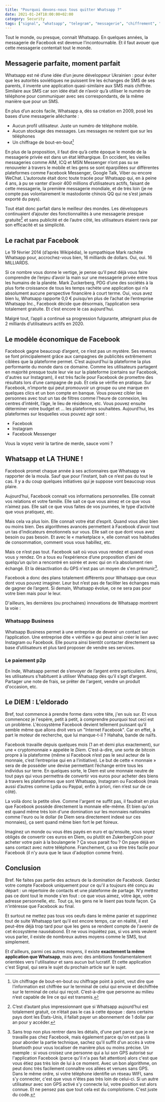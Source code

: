 ```yaml
---
title: "Pourquoi devons-nous tous quitter Whatsapp ?"
date: 2021-01-24T18:00:00+02:00
category: Security
tags: ["signal", "whatsapp", "telegram", "messagerie", "chiffrement", "monopole", "internet"]
---
```


Tout le monde, ou presque, connait Whatsapp. En quelques années, la messagerie de Facebook est devenue l’incontournable. Et il faut avouer que cette messagerie contentait tout le monde.

## Messagerie parfaite, moment parfait

Whatsapp est né d’une idée d’un jeune développeur Ukrainien : pour éviter que les autorités soviétiques ne puissent lire les échanges de SMS de ses parents, il invente une application quasi-similaire aux SMS mais chiffrée. Similaire aux SMS car son idée était de n’avoir qu’à utiliser le numéro de téléphone pour communiquer avec ses correspondants, de la même manière que pour un SMS.

En plus d’un accès facile, Whatsapp a, dès sa création en 2009, posé les bases d’une messagerie alléchante :

-	Aucun profil utilisateur. Juste un numéro de téléphone mobile.
-	Aucun stockage des messages. Les messages ne restent que sur les téléphones
-	Un chiffrage de bout-en-bout[^1]

En plus de la proposition, il faut dire qu’à cette époque le monde de la messagerie privée est dans un état léthargique. En occident, les vieilles messageries comme AIM, ICQ et MSN Messenger n’ont pas su se renouveler à travers le mobile et les gens se sont éparpillées sur différentes plateformes comme Facebook Messenger, Google Talk, Viber ou encore WeChat.
L’autoroute était donc toute tracée pour Whatsapp qui, en à peine 4 ans, à pu se vanter d’avoir 400 millions d’utilisateurs actifs, faisant de cette messagerie, la première messagerie mondiale, et de très loin (je ne compte pas volontairement le mastodonte chinois QQ qui ne s’est jamais exporté du pays).

Tout était donc parfait dans le meilleur des mondes. Les développeurs continuaient d’ajouter des fonctionnalités à une messagerie presque gratuite[^2] et sans publicité et de l’autre côté, les utilisateurs étaient ravis par son efficacité et sa simplicité.

## Le rachat par Facebook

Le 19 février 2014 (d’après Wikipédia), le sympathique Mark rachète Whatsapp pour, accrochez-vous bien, 16 milliards de dollars. Oui, oui. 16 MILLIARDS.

Si ce nombre vous donne le vertige, je pense qu’il peut déjà vous faire comprendre de l’enjeu d’avoir la main sur une messagerie privée entre tous les humains de la planète. Mark Zuckerberg, PDG d’une des sociétés à la plus forte croissance de tous les temps rachète une application qui n’a absolument aucune perspective financière à court terme. Oui, vous avez bien lu, Whatsapp rapporte 0,0 € puisqu’en plus de l’achat de l’entreprise Whatsapp Inc., Facebook décide que désormais, l’application sera totalement gratuite. Et c’est encore le cas aujourd’hui.

Malgré tout, l’appli a continué sa progression fulgurante, atteignant plus de 2 milliards d’utilisateurs actifs en 2020.

## Le modèle économique de Facebook

Facebook gagne beaucoup d’argent, ce n’est pas un mystère. Ses revenus se font principalement grâce aux campagnes de publicités extrêmement ciblées que la plateforme permet. C’est aujourd’hui la plateforme la plus performante du monde dans ce domaine. Comme les utilisateurs partagent en majorité presque toute leur vie sur la plateforme (certains sur Facebook, d'autres sur Instagram), il est très facile pour Facebook de promettre des résultats lors d’une campagne de pub. Et cela se vérifie en pratique. Sur Facebook, n’importe qui peut promouvoir un groupe ou une marque en quelques clics et un bon compte en banque. Vous pouvez cibler les personnes avec tout un tas de filtres comme l’heure de connexion, les centres d’intérêt, l’âge, le lieu de résidence, etc. Vous pouvez ensuite déterminer votre budget et … les plateformes souhaitées.
Aujourd’hui, les plateformes sur lesquelles vous pouvez agir sont :

-	Facebook
-	Instagram
-	Facebook Messenger

Vous la voyez venir la tartine de merde, sauce vomi ?

## Whatsapp et LA THUNE !

Facebook promet chaque année à ses actionnaires que Whatsapp va rapporter de la moula. Sauf que pour l’instant, bah ce n’est pas du tout le cas. Il y a du coup quelques initiatives qui je suppose vont beaucoup vous plaire.

Aujourd’hui, Facebook connait vos informations personnelles. Elle connait vos relations et votre famille. Elle sait ce que vous aimez et ce que vous n’aimez pas. Elle sait ce que vous faites de vos journées, le type d’activité que vous pratiquez, etc.

Mais cela va plus loin. Elle connait votre état d’esprit. Quand vous allez bien ou moins bien. Des algorithmes avancés permettent à Facebook d’avoir tout un tas d’indicateurs émotionnels sur vous. Elle sait ce que dont vous avez besoin ou pas besoin. Et avec le « marketplace », elle connait vos habitudes de consommation, comment vous vous habillez, etc.

Mais ce n’est pas tout. Facebook sait où vous vous rendez et quand vous vous y rendez. On a tous eu l’expérience d’une proposition d’ami de quelqu’un qu’on a rencontré en soirée et avec qui on n’a absolument rien échangé. Et la désactivation du GPS n'est pas un moyen de s'en prémunir[^3].

Facebook a donc des plans totalement différents pour Whatsapp que ceux dont vous pouvez imaginer. Leur but n’est pas de faciliter les échanges mais de gagner de l’argent. Si demain, Whatsapp évolue, ce ne sera pas pour votre bien mais pour le leur.

D'ailleurs, les dernières (ou prochaines) innovations de Whatsapp montrent la voie :

### Whatsapp Business

Whatsapp Business permet à une entreprise de devenir un contact sur l’application. Une entreprise dite « vérifiée » qui peut ainsi créer le lien avec Instagram ou Facebook. Elle pourra ainsi bientôt contacter directement sa base d’utilisateurs et plus tard proposer de vendre ses services.

### Le paiement p2p

En Inde, Whatsapp permet de s’envoyer de l’argent entre particuliers. Ainsi, les utilisateurs s’habituent à utiliser Whatsapp dès qu’il s’agit d’argent. Partager une note de frais, se prêter de l'argent, vendre un produit d'occasion, etc.

## Le DIEM : L’eldorado

Bref, tout commence à prendre forme dans votre tête, j'en suis sur. Et vous commencez je l'espère, petit à petit, à comprendre pourquoi tout ceci est un problème. L'écosystème Facebook devient tellement puissant qu'il semble même que allons droit vers un "Internet Facebook". Car en effet, à part le moteur de recherche, que lui manque-t-il ? Hahaha, bande de naïfs.

Facebook travaille depuis quelques mois (1 an et demi plus exactement), sur une « cryptomonnaie » appelée le *Diem*. C’est-à-dire, une sorte de bitcoin propre à la plateforme (même si Facebook n’est pas le seul acteur de la monnaie, c’est l’entreprise qui en a l’initiative). Le but de cette « monnaie » sera de de posséder une devise permettant l’échange entre tous les individus sur terre. En quelques sorte, le Diem est une monnaie neutre de tout pays qui vous permettra de convertir vos euros pour acheter des biens à travers les plateformes que sont Whatsapp, Instagram ou Facebook (mais aussi d’autres comme Lydia ou Paypal, enfin à priori, rien n’est sur de ce côté).

La voilà donc la petite olive. Comme l'argent ne suffit pas, il faudrait en plus que Facebook possède directement la monnaie elle-même. Et bien qu'on est quand même très loin d'une domination sur les monnaies nationales comme l'euro ou le dollar (le Diem sera directement indexé sur ces monnaies), ça sent quand même bien fort le pet foireux.

Imaginez un monde ou vous êtes payés en euro et qu'ensuite, vous soyez obligés de convertir ces euros en Diem, ou plutôt en ZukerbergCoin pour acheter votre pain à la boulangerie ? Ça vous parait fou ? On paye déjà en sans contact avec notre téléphone. Franchement, ça va être très facile pour Facebook (il n'y aura que le taux d'adoption comme frein).

## Conclusion

Bref. Ne faites pas partie des acteurs de la domination de Facebook. Gardez votre compte Facebook uniquement pour ce qu'il a toujours été conçu au départ : un répertoire de contacts et une plateforme de partage. N'y mettez pas ce dont tout le monde s'en fout : ce que vous aimez, vôtre âge, votre adresse personnelle, etc. Tout ça, les gens ne le lisent pas toute façon. Ça n'intéresse que Facebook au final.

Et surtout ne mettez pas tous vos oeufs dans le même panier et supprimez tout de suite Whatsapp tant qu'il est encore temps, car en réalité, il est peut-être déjà trop tard pour que les gens se rendent compte de l'avenir de cet écosystème nauséabond. Et ne vous inquiétez pas, si vos amis veulent vous parler, il existe de nombreux autres moyens comme le SMS, tout simplement.

Et d'ailleurs, parmi ces autres moyens, il existe **exactement la même application que Whatsapp**, mais avec des ambitions fondamentalement orientées vers l'utilisateur et sans aucun but lucratif. Et cette application c'est Signal, qui sera le sujet du prochain article sur le sujet.

[^1]: Un chiffrage de bout-en-bout ou chiffrage point à point, veut dire que l’information est chiffrée sur le terminal de celui qui envoie et déchiffrée sur le terminal de celui qui reçoit. C’est-à-dire que personne au milieu n’est capable de lire ce qui est transmis.

[^2]: C’est d’autant plus impressionnant que si Whatsapp aujourd’hui est totalement gratuit, ce n’était pas le cas à cette époque : dans certains pays dont les États-Unis, il fallait payer un abonnement de 1 dollar par an pour y accéder.

[^3]:Sans trop non plus rentrer dans les détails, d'une part parce que je ne travaille pas chez Facebook, mais également parce qu'on est pas là pour aborder la partie technique, sachez qu'il suffit d'un accès à votre bluetooth pour vous localiser de manière plus ou moins précise. Un exemple : si vous croisez une personne qui a lui son GPS autorisé sur l'application Facebook (parce qu'il n'a pas fait attention) alors c'est que vous étiez pas très loin de lui à ce moment. Avec un bon algorithme, on peut donc très facilement connaître vos allées et venues sans GPS. Dans le même ordre, si votre téléphone identifie un réseau WIFI, sans s'y connecter, c'est que vous n'êtes pas très loin de celui-ci. Si un autre utilisateur avec son GPS activé s'y connecte lui, votre position est alors connue. Et ne pensez pas que tout cela est du complotisme. C'est juste du code.